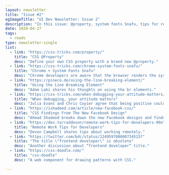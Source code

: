 ```yaml
---
layout: newsletter
title: "Issue #2"
ogImageTitle: "UI Dev Newsletter: Issue 2"
description: "In this issue: @property, system fonts Snafu, tips for remote developers, and more."
date: 2020-04-27
tags:
  - reads
type: newsletter-single
list:
  - link: "https://css-tricks.com/property/"
    title: "CSS @Property"
    desc: "Define your own CSS property with a brand new @property."
  - link: "https://css-tricks.com/chrome-system-fonts-snafu/"
    title: "Chrome + System Fonts Snafu"
    desc: "Chrome developers are aware that the browser renders the system font incorrectly, but don’t plan to fix the bug until mid-May."
  - link: "https://pineco.de/using-the-line-breaking-element/"
    title: "Using the Line Breaking Element"
    desc: "Adam Laki shares his thoughts on using the br elements."
  - link: "https://css-tricks.com/when-debugging-your-attitude-matters/"
    title: "When debugging, your attitude matters"
    desc: "Julia Evans and Chris Coyier agree that being positive could get you a long way, even when debugging."
  - link: "https://ishadeed.com/article/new-facebook-css/"
    title: "CSS Findings From The New Facebook Design"
    desc: "Ahmad Shadeed breaks down the new Facebook designs and finds many interesting CSS things."
  - link: "https://dev.to/raddevon/remote-work-tips-for-developers-99o"
    title: "Remote Work Tips for Developers"
    desc: "Devon Campbell shares tips about working remotely."
  - link: "https://twitter.com/bdc/status/1249597086007345157"
    title: "The title \"frontend developer\" is obsolete"
    desc: "Another discussion about “frontend developer” title."
  - link: "https://css-doodle.com/"
    title: "css-doodle"
    desc: "A web component for drawing patterns with CSS."

---
```

